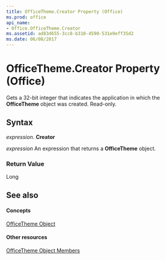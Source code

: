 ```yaml
---
title: OfficeTheme.Creator Property (Office)
ms.prod: office
api_name:
- Office.OfficeTheme.Creator
ms.assetid: ad83d655-3cc8-b310-4590-531e9eff35d2
ms.date: 06/08/2017
---
```



# OfficeTheme.Creator Property (Office)

Gets a 32-bit integer that indicates the application in which the  **OfficeTheme** object was created. Read-only.


## Syntax

 _expression_. **Creator**

 _expression_ An expression that returns a **OfficeTheme** object.


### Return Value

Long


## See also


#### Concepts


[OfficeTheme Object](officetheme-object-office.md)
#### Other resources


[OfficeTheme Object Members](officetheme-members-office.md)

